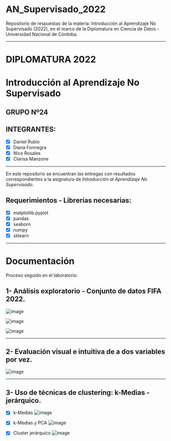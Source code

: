 # AN_Supervisado_2022
Repositorio de respuestas de la materia: Introducción al Aprendizaje No Supervisado (2022), en el marco de la Diplomatura en Ciencia de Datos - Universidad Nacional de Córdoba.

----   

# **DIPLOMATURA 2022**

# Introducción al Aprendizaje No Supervisado

## GRUPO Nº24

## INTEGRANTES:

   - [x] Daniel Rubio
   - [x] Diana Fonnegra
   - [x] Nico Rosales    
   - [x] Clarisa Manzone

----   
En este repositorio se encuentran las entregas con resultados correspondientes a la asignatura de _Introducción al Aprendizaje No Supervisado_.

## **Requerimientos - Librerías necesarias**:
   - [x] matplotlib.pyplot
   - [x] pandas
   - [x] seaborn
   - [x] numpy
   - [x] sklearn
----

# Documentación
Proceso seguido en el laboratorio:

## 1- Análisis exploratorio - Conjunto de datos FIFA 2022.

![image](https://user-images.githubusercontent.com/11649711/189544417-e078bb04-a14b-4acd-b8b9-c734d1b3c7c2.png)

![image](https://user-images.githubusercontent.com/11649711/189544428-538b9979-c40b-40d4-a94d-b05728b159f9.png)

![image](https://user-images.githubusercontent.com/11649711/189544444-3e5c0e77-e1a1-4eec-8991-498fce2c09af.png)

----
## 2- Evaluación visual e intuitiva de a dos variables por vez.

![image](https://user-images.githubusercontent.com/11649711/189948672-1018d2fe-a334-40f0-b085-ba384050e0fb.png)

----

## 3- Uso de técnicas de clustering: k-Medias - jerárquico.
- [x] k-Medias 
![image](https://user-images.githubusercontent.com/11649711/189766199-25330654-a791-48ea-b2c9-67eba0696315.png)

- [x] k-Medias y PCA
![image](https://user-images.githubusercontent.com/11649711/189949531-cd5ccbac-f3bd-4de2-bb41-9780e4d216e0.png)

- [x] Cluster jerárquico 
![image](https://user-images.githubusercontent.com/11649711/189948504-4f9cfc87-3b44-4ee7-89c2-36da85f3218f.png)


